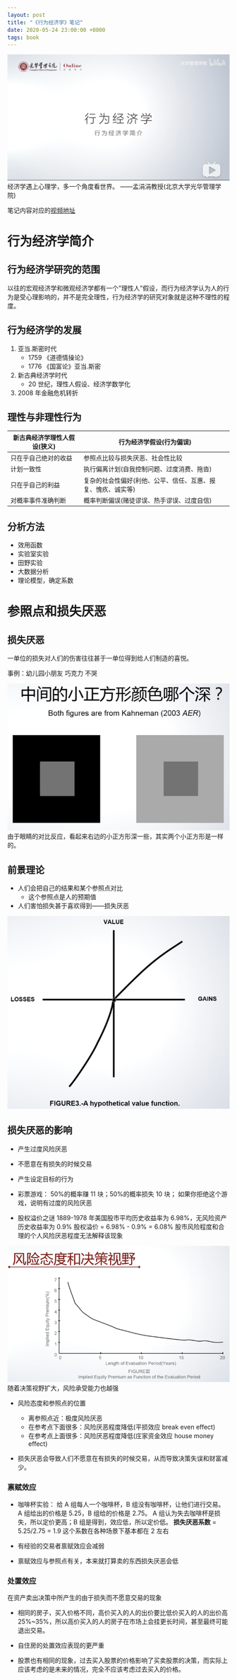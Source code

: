 ```yaml
---
layout: post
title: "《行为经济学》笔记"
date: 2020-05-24 23:00:00 +0800
tags: book
---
```


![BehavioralEconomics](/assets/images/2020-05-24-BehavioralEconomics_1.png)
经济学遇上心理学，多一个角度看世界。
——孟涓涓教授(北京大学光华管理学院)

笔记内容对应的[视频地址](https://www.bilibili.com/video/BV1xJ411z7Ln)

# 行为经济学简介

## 行为经济学研究的范围

以往的宏观经济学和微观经济学都有一个"理性人"假设，而行为经济学认为人的行为是受心理影响的，并不是完全理性，行为经济学的研究对象就是这种不理性的程度。

## 行为经济学的发展

1. 亚当.斯密时代
   - 1759 《道德情操论》
   - 1776 《国富论》亚当.斯密
2. 新古典经济学时代
   - 20 世纪，理性人假设、经济学数学化
3. 2008 年金融危机转折

## 理性与非理性行为

| 新古典经济学理性人假设(狭义) | 行为经济学假设(行为偏误)                                     |
| ---------------------------- | ------------------------------------------------------------ |
| 只在乎自己绝对的收益         | 参照点比较与损失厌恶、社会性比较                             |
| 计划一致性                   | 执行偏离计划(自我控制问题、过度消费、拖沓)                   |
| 只在乎自己的利益             | 复杂的社会性偏好(利他、公平、信任、互惠、报复、愧疚、诚实等) |
| 对概率事件准确判断           | 概率判断偏误(赌徒谬误、热手谬误、过度自信)                   |

## 分析方法

- 效用函数
- 实验室实验
- 田野实验
- 大数据分析
- 理论模型，确定系数

# 参照点和损失厌恶

## 损失厌恶

一单位的损失对人们的伤害往往甚于一单位得到给人们制造的喜悦。

事例：幼儿园小朋友 巧克力 不哭

![MongoDB](/assets/images/2020-05-24-BehavioralEconomics_2.png)
由于眼睛的对比反应，看起来右边的小正方形深一些，其实两个小正方形是一样的。

## 前景理论

- 人们会把自己的结果和某个参照点对比
  - 这个参照点是人的预期值
- 人们害怕损失甚于喜欢得到——损失厌恶

![MongoDB](/assets/images/2020-05-24-BehavioralEconomics_3.png)

## 损失厌恶的影响

- 产生过度风险厌恶
- 不愿意在有损失的时候交易
- 产生设定目标的行为

- 彩票游戏：
  50%的概率赚 11 块；50%的概率损失 10 块；
  如果你拒绝这个游戏，说明有过度的风险厌恶

- 股权溢价之谜
  1889-1978 年美国股市平均历史收益率为 6.98%，无风险资产历史收益率为 0.9%
  股权溢价 = 6.98% - 0.9% = 6.08%
  股市风险程度和合理的个人风险厌恶程度无法解释该现象

![MongoDB](/assets/images/2020-05-24-BehavioralEconomics_4.png)
随着决策视野扩大，风险承受能力也越强

- 风险态度和参照点的位置

  - 离参照点近：极度风险厌恶
  - 在参考点下面很多：风险厌恶程度降低(平损效应 break even effect)
  - 在参考点上面很多：风险厌恶程度降低(庄家资金效应 house money effect)

- 损失厌恶会导致人们不愿意在有损失的时候交易，从而导致决策失误和财富减少。

### 禀赋效应

- 咖啡杯实验：
  给 A 组每人一个咖啡杯，B 组没有咖啡杯，让他们进行交易。
  A 组给出的价格是 5.25，B 组给的价格是 2.75。
  A 组认为失去咖啡杯是损失，所以定价更高；B 组是得到，效应低，所以定价低。
  **损失厌恶系数** = 5.25/2.75 = 1.9
  这个系数在各种场景下基本都在 2 左右

- 有经验的交易者禀赋效应会减弱
- 禀赋效应与参照点有关，本来就打算卖的东西损失厌恶会低

### 处置效应

在资产卖出决策中所产生的由于损失而不愿意交易的现象

- 相同的房子，买入价格不同，高价买入的人的出价要比低价买入的人的出价高 25%~35%，所以高价买入的人的房子在市场上会挂更长时间，甚至最终可能退出交易。
- 自住房的处置效应表现的更严重

- 股票也有相同的现象，过去买入股票的价格影响了买卖股票的决策，而实际上应该考虑的是未来的情况，完全不应该考虑过去买入的价格。
